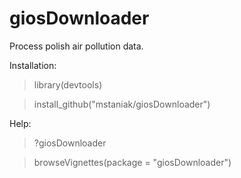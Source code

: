 # giosDownloader
Process polish air pollution data.

Installation:


>library(devtools)

>install_github("mstaniak/giosDownloader")

Help:
>?giosDownloader

>browseVignettes(package = "giosDownloader")
